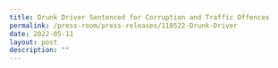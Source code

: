 ```yaml
---
title: Drunk Driver Sentenced for Corruption and Traffic Offences
permalink: /press-room/press-releases/110522-Drunk-Driver
date: 2022-05-11
layout: post
description: ""
---
```

